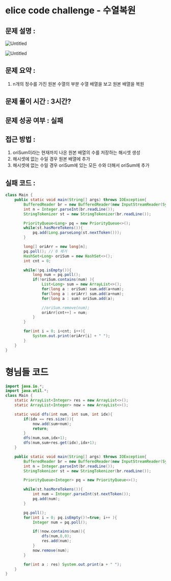 # elice code challenge - 수열복원

## 문제 설명 :

![Untitled](https://prod-files-secure.s3.us-west-2.amazonaws.com/4c7740bd-8bf3-470c-b194-9f3e23fe5b36/fff6e298-a237-457a-83d4-724a2d968615/Untitled.png)

![Untitled](https://prod-files-secure.s3.us-west-2.amazonaws.com/4c7740bd-8bf3-470c-b194-9f3e23fe5b36/966146b3-5f3d-4dbe-a974-15bfb771a4ad/Untitled.png)

## 문제 요약 :

1. n개의 정수를 가진 원본 수열의 부분 수열 배열을 보고 원본 배열을 복원

## 문제 풀이 시간 : 3시간?

## 문제 성공 여부 : 실패

## 접근 방법 :

1. oriSum이라는 현재까지 나온 원본 배열의 수를 저장하는 해시셋 생성
2. 해시셋에 없는 수일 경우 원본 배열에 추가
3. 해시셋에 없는 수일 경우 oriSum에 있는 모든 수와 더해서 oriSum에 추가

## 실패 코드 :

```java
class Main {
    public static void main(String[] args) throws IOException{
        BufferedReader br = new BufferedReader(new InputStreamReader(System.in));
        int n = Integer.parseInt(br.readLine());
        StringTokenizer st = new StringTokenizer(br.readLine());

        PriorityQueue<Long> pq = new PriorityQueue<>();
        while(st.hasMoreTokens()){
            pq.add(Long.parseLong(st.nextToken()));
        }

        long[] oriArr = new long[n];
        pq.poll(); // 0 제거
        HashSet<Long> oriSum = new HashSet<>();
        int cnt = 0;

        while(!pq.isEmpty()){
            long num = pq.poll();
            if(!oriSum.contains(num) ){
                List<Long> sum = new ArrayList<>();
                for(long a : oriSum) sum.add(a+num);
                for(long a : oriArr) sum.add(a+num);
                for(long a : sum) oriSum.add(a);

                //oriSum.remove(num);
                oriArr[cnt++] = num;
            }
        }

        for(int i = 0; i<cnt; i++){
            System.out.print(oriArr[i] + " ");
        }
    }
}
```

# 형님들 코드

```java
import java.io.*;
import java.util.*;
class Main {
    static ArrayList<Integer> res = new ArrayList<>();
    static ArrayList<Integer> now = new ArrayList<>();

    static void dfs(int num, int sum, int idx){
        if(idx == res.size()){
            now.add(sum+num);
            return;
        }
        dfs(num,sum,idx+1);
        dfs(num,sum+res.get(idx),idx+1);
    }

    public static void main(String[] args) throws IOException{
        BufferedReader br = new BufferedReader(new InputStreamReader(System.in));
        int n = Integer.parseInt(br.readLine());
        StringTokenizer st = new StringTokenizer(br.readLine());

        PriorityQueue<Integer> pq = new PriorityQueue<>();

        while(st.hasMoreTokens()){
            int num = Integer.parseInt(st.nextToken());
            pq.add(num);
        }

        pq.poll();
        for(int i = 0; pq.isEmpty()!=true; i++ ){
            Integer num = pq.poll();

            if(!now.contains(num)){
                dfs(num,0,0);
                res.add(num);
            }
            now.remove(num);
        }

        for(int a : res) System.out.print(a + " ");
    }
}
```

